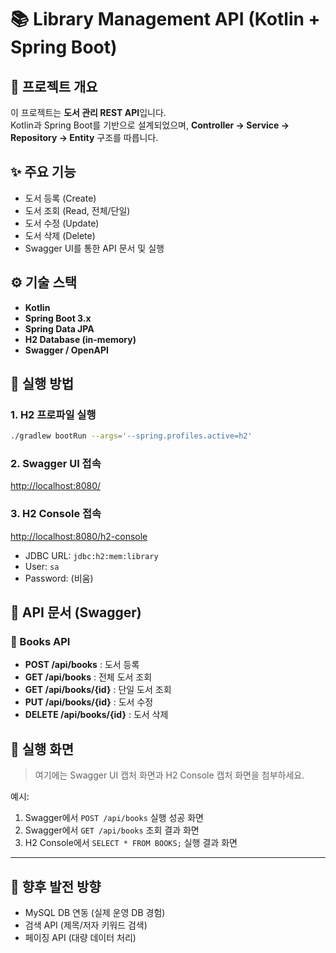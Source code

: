 # 📚 Library Management API (Kotlin + Spring Boot)

## 📌 프로젝트 개요
이 프로젝트는 **도서 관리 REST API**입니다.  
Kotlin과 Spring Boot를 기반으로 설계되었으며, **Controller → Service → Repository → Entity** 구조를 따릅니다.  

## ✨ 주요 기능
- 도서 등록 (Create)
- 도서 조회 (Read, 전체/단일)
- 도서 수정 (Update)
- 도서 삭제 (Delete)
- Swagger UI를 통한 API 문서 및 실행

## ⚙️ 기술 스택
- **Kotlin**
- **Spring Boot 3.x**
- **Spring Data JPA**
- **H2 Database (in-memory)**
- **Swagger / OpenAPI**

## 🚀 실행 방법
### 1. H2 프로파일 실행
```bash
./gradlew bootRun --args='--spring.profiles.active=h2'
```

### 2. Swagger UI 접속
[http://localhost:8080/](http://localhost:8080/)  

### 3. H2 Console 접속
[http://localhost:8080/h2-console](http://localhost:8080/h2-console)  
- JDBC URL: `jdbc:h2:mem:library`  
- User: `sa`  
- Password: (비움)

## 📖 API 문서 (Swagger)
### 📌 Books API
- **POST /api/books** : 도서 등록  
- **GET /api/books** : 전체 도서 조회  
- **GET /api/books/{id}** : 단일 도서 조회  
- **PUT /api/books/{id}** : 도서 수정  
- **DELETE /api/books/{id}** : 도서 삭제  

## 📸 실행 화면
> 여기에는 Swagger UI 캡처 화면과 H2 Console 캡처 화면을 첨부하세요.

예시:
1. Swagger에서 `POST /api/books` 실행 성공 화면
2. Swagger에서 `GET /api/books` 조회 결과 화면
3. H2 Console에서 `SELECT * FROM BOOKS;` 실행 결과 화면

---

## 📌 향후 발전 방향
- MySQL DB 연동 (실제 운영 DB 경험)
- 검색 API (제목/저자 키워드 검색)
- 페이징 API (대량 데이터 처리)
